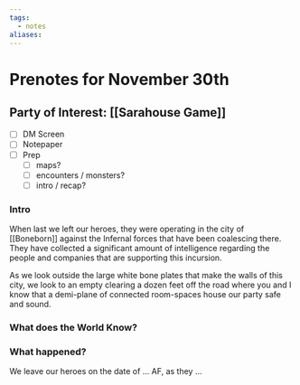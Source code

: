 ```yaml
---
tags:
  - notes
aliases:
---
```


# Prenotes for November 30th
## Party of Interest: [[Sarahouse Game]]
- [ ] DM Screen
- [ ] Notepaper
- [ ] Prep
	- [ ] maps?
	- [ ] encounters / monsters?
	- [ ] intro / recap?

### Intro

When last we left our heroes, they were operating in the city of [[Boneborn]] against the Infernal forces that have been coalescing there. They have collected a significant amount of intelligence regarding the people and companies that are supporting this incursion. 

As we look outside the large white bone plates that make the walls of this city, we look to an empty clearing a dozen feet off the road where you and I know that a demi-plane of connected room-spaces house our party safe and sound.

### What does the World Know?


### What happened?


We leave our heroes on the date of ... AF, as they ...